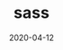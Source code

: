 ---
title: sass
safeTitle: Sass
description: CSS with superpowers. Sass is the most mature, stable, and powerful professional grade CSS extension language in the world.
date: 2020-04-12
tags:
  - developer
  - templating
  - stylesheets
  - usefulwebdev
layout: layouts/post.njk
image: /img/sass.png
alt: Sass Homepage capture
icon: sass
site: https://sass-lang.com/
---